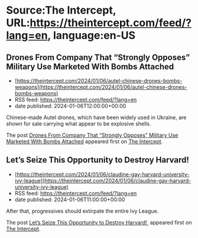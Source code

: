 # Source:The Intercept, URL:https://theintercept.com/feed/?lang=en, language:en-US

## Drones From Company That “Strongly Opposes” Military Use Marketed With Bombs Attached
 - [https://theintercept.com/2024/01/06/autel-chinese-drones-bombs-weapons](https://theintercept.com/2024/01/06/autel-chinese-drones-bombs-weapons)
 - RSS feed: https://theintercept.com/feed/?lang=en
 - date published: 2024-01-06T12:00:00+00:00

<p>Chinese-made Autel drones, which have been widely used in Ukraine, are shown for sale carrying what appear to be explosive shells.</p>
<p>The post <a href="https://theintercept.com/2024/01/06/autel-chinese-drones-bombs-weapons/">Drones From Company That “Strongly Opposes” Military Use Marketed With Bombs Attached</a> appeared first on <a href="https://theintercept.com">The Intercept</a>.</p>

## Let’s Seize This Opportunity to Destroy Harvard!
 - [https://theintercept.com/2024/01/06/claudine-gay-harvard-university-ivy-league](https://theintercept.com/2024/01/06/claudine-gay-harvard-university-ivy-league)
 - RSS feed: https://theintercept.com/feed/?lang=en
 - date published: 2024-01-06T11:00:00+00:00

<p>After that, progressives should extirpate the entire Ivy League.</p>
<p>The post <a href="https://theintercept.com/2024/01/06/claudine-gay-harvard-university-ivy-league/">Let’s Seize This Opportunity to Destroy Harvard! </a> appeared first on <a href="https://theintercept.com">The Intercept</a>.</p>


